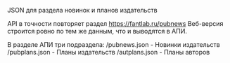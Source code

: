 JSON для раздела новинок и планов издательств

API в точности повторяет раздел https://fantlab.ru/pubnews
Веб-версия строится ровно по тем же данным, что и выводятся в АПИ.

В разделе АПИ три подраздела:
/pubnews.json   - Новинки издательств
/pubplans.json  - Планы издательств
/autplans.json  - Планы авторов

